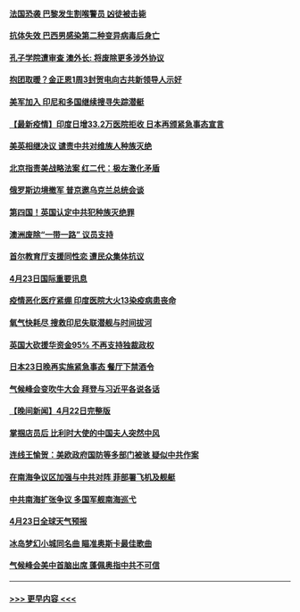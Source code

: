 #### [法国恐袭 巴黎发生割喉警员 凶徒被击毙](../pages/prog202/a103103003.md?t=04240802) 
#### [抗体失效 巴西男感染第二种变异病毒后身亡](../pages/prog202/a103102920.md?t=04240802) 
#### [孔子学院遭审查 澳外长: 将废除更多涉外协议](../pages/prog202/a103102925.md?t=04240802) 
#### [抱团取暖？金正恩1周3封贺电向古共新领导人示好](../pages/prog202/a103102696.md?t=04240802) 
#### [美军加入 印尼和多国继续搜寻失踪潜艇](../pages/prog202/a103102860.md?t=04240802) 
#### [【最新疫情】印度日增33.2万医院拒收 日本再颁紧急事态宣言](../pages/prog202/a103102826.md?t=04240802) 
#### [美英相继决议  谴责中共对维族人种族灭绝](../pages/prog202/a103102094.md?t=04240802) 
#### [北京指责美战略法案 红二代：极左激化矛盾](../pages/prog202/a103102822.md?t=04240802) 
#### [俄罗斯边境撤军 普京邀乌克兰总统会谈](../pages/prog202/a103102752.md?t=04240802) 
#### [第四国！英国认定中共犯种族灭绝罪](../pages/prog202/a103102596.md?t=04240802) 
#### [澳洲废除“一带一路” 议员支持](../pages/prog202/a103102551.md?t=04240802) 
#### [首尔教育厅支援同性恋 遭民众集体抗议](../pages/prog202/a103102516.md?t=04240802) 
#### [4月23日国际重要讯息](../pages/prog202/a103102542.md?t=04240802) 
#### [疫情恶化医疗紧绷 印度医院大火13染疫病患丧命](../pages/prog202/a103102433.md?t=04240802) 
#### [氧气快耗尽 搜救印尼失联潜舰与时间拔河](../pages/prog202/a103102402.md?t=04240802) 
#### [英国大砍援华资金95% 不再支持独裁政权](../pages/prog202/a103102407.md?t=04240802) 
#### [日本23日晚再实施紧急事态 餐厅下禁酒令](../pages/prog202/a103102390.md?t=04240802) 
#### [气候峰会变吹牛大会 拜登与习近平各说各话](../pages/prog202/a103102366.md?t=04240802) 
#### [【晚间新闻】4月22日完整版](../pages/prog202/a103102335.md?t=04240802) 
#### [掌掴店员后 比利时大使的中国夫人突然中风](../pages/prog202/a103102333.md?t=04240802) 
#### [连线王愉贺：美欧政府国防等多部门被骇 疑似中共作案](../pages/prog202/a103101454.md?t=04240802) 
#### [在南海争议区加强与中共对阵 菲部署飞机及舰艇](../pages/prog202/a103101909.md?t=04240802) 
#### [中共南海扩张争议 多国军舰南海巡弋](../pages/prog202/a103101288.md?t=04240802) 
#### [4月23日全球天气预报](../pages/prog202/a103102205.md?t=04240802) 
#### [冰岛梦幻小城同名曲 瞄准奥斯卡最佳歌曲](../pages/prog202/a103102174.md?t=04240802) 
#### [气候峰会美中首脑出席 蓬佩奥指中共不可信](../pages/prog202/a103102165.md?t=04240802) 

----
#### [ >>> 更早内容 <<< ](../indexes/prog202-earlier.md)
